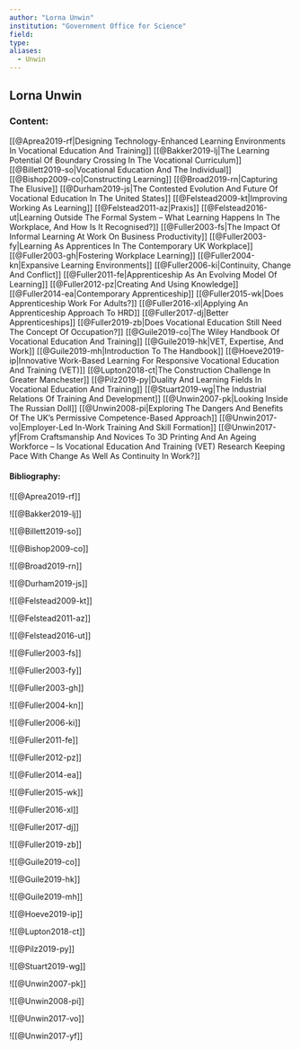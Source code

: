 ```yaml
---
author: "Lorna Unwin"
institution: "Government Office for Science"
field:
type:
aliases:
  - Unwin
---
```


## Lorna Unwin

### Content:
[[@Aprea2019-rf|Designing Technology-Enhanced Learning Environments In Vocational Education And Training]]
[[@Bakker2019-lj|The Learning Potential Of Boundary Crossing In The Vocational Curriculum]]
[[@Billett2019-so|Vocational Education And The Individual]]
[[@Bishop2009-co|Constructing Learning]]
[[@Broad2019-rn|Capturing The Elusive]]
[[@Durham2019-js|The Contested Evolution And Future Of Vocational Education In The United States]]
[[@Felstead2009-kt|Improving Working As Learning]]
[[@Felstead2011-az|Praxis]]
[[@Felstead2016-ut|Learning Outside The Formal System – What Learning Happens In The Workplace, And How Is It Recognised?]]
[[@Fuller2003-fs|The Impact Of Informal Learning At Work On Business Productivity]]
[[@Fuller2003-fy|Learning As Apprentices In The Contemporary UK Workplace]]
[[@Fuller2003-gh|Fostering Workplace Learning]]
[[@Fuller2004-kn|Expansive Learning Environments]]
[[@Fuller2006-ki|Continuity, Change And Conflict]]
[[@Fuller2011-fe|Apprenticeship As An Evolving Model Of Learning]]
[[@Fuller2012-pz|Creating And Using Knowledge]]
[[@Fuller2014-ea|Contemporary Apprenticeship]]
[[@Fuller2015-wk|Does Apprenticeship Work For Adults?]]
[[@Fuller2016-xl|Applying An Apprenticeship Approach To HRD]]
[[@Fuller2017-dj|Better Apprenticeships]]
[[@Fuller2019-zb|Does Vocational Education Still Need The Concept Of Occupation?]]
[[@Guile2019-co|The Wiley Handbook Of Vocational Education And Training]]
[[@Guile2019-hk|VET, Expertise, And Work]]
[[@Guile2019-mh|Introduction To The Handbook]]
[[@Hoeve2019-ip|Innovative Work-Based Learning For Responsive Vocational Education And Training (VET)]]
[[@Lupton2018-ct|The Construction Challenge In Greater Manchester]]
[[@Pilz2019-py|Duality And Learning Fields In Vocational Education And Training]]
[[@Stuart2019-wg|The Industrial Relations Of Training And Development]]
[[@Unwin2007-pk|Looking Inside The Russian Doll]]
[[@Unwin2008-pi|Exploring The Dangers And Benefits Of The UK’s Permissive Competence-Based Approach]]
[[@Unwin2017-vo|Employer-Led In-Work Training And Skill Formation]]
[[@Unwin2017-yf|From Craftsmanship And Novices To 3D Printing And An Ageing Workforce – Is Vocational Education And Training (VET) Research Keeping Pace With Change As Well As Continuity In Work?]]

#### Bibliography:

![[@Aprea2019-rf]]

![[@Bakker2019-lj]]

![[@Billett2019-so]]

![[@Bishop2009-co]]

![[@Broad2019-rn]]

![[@Durham2019-js]]

![[@Felstead2009-kt]]

![[@Felstead2011-az]]

![[@Felstead2016-ut]]

![[@Fuller2003-fs]]

![[@Fuller2003-fy]]

![[@Fuller2003-gh]]

![[@Fuller2004-kn]]

![[@Fuller2006-ki]]

![[@Fuller2011-fe]]

![[@Fuller2012-pz]]

![[@Fuller2014-ea]]

![[@Fuller2015-wk]]

![[@Fuller2016-xl]]

![[@Fuller2017-dj]]

![[@Fuller2019-zb]]

![[@Guile2019-co]]

![[@Guile2019-hk]]

![[@Guile2019-mh]]

![[@Hoeve2019-ip]]

![[@Lupton2018-ct]]

![[@Pilz2019-py]]

![[@Stuart2019-wg]]

![[@Unwin2007-pk]]

![[@Unwin2008-pi]]

![[@Unwin2017-vo]]

![[@Unwin2017-yf]]